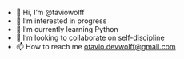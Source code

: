 - 👋 Hi, I’m @taviowolff
- 👀 I’m interested in progress
- 🌱 I’m currently learning Python
- 💞️ I’m looking to collaborate on self-discipline
- 📫 How to reach me otavio.devwolff@gmail.com
<!---
taviowolff/taviowolff is a ✨ special ✨ repository because its `README.md` (this file) appears on your GitHub profile.
You can click the Preview link to take a look at your changes.
--->
